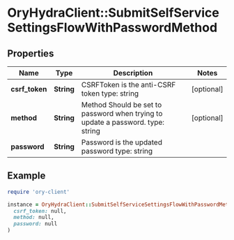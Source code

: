 # OryHydraClient::SubmitSelfServiceSettingsFlowWithPasswordMethod

## Properties

| Name | Type | Description | Notes |
| ---- | ---- | ----------- | ----- |
| **csrf_token** | **String** | CSRFToken is the anti-CSRF token  type: string | [optional] |
| **method** | **String** | Method  Should be set to password when trying to update a password.  type: string | [optional] |
| **password** | **String** | Password is the updated password  type: string |  |

## Example

```ruby
require 'ory-client'

instance = OryHydraClient::SubmitSelfServiceSettingsFlowWithPasswordMethod.new(
  csrf_token: null,
  method: null,
  password: null
)
```

